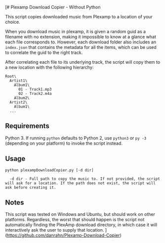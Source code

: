 [# Plexamp Download Copier - Without Python

This script copies downloaded music from Plexamp to a location of your choice.

When you download music in plexamp, it is given a random guid as a filename with no extension, making it impossible to know at a glance what each file corresponds to. However, each download folder also includes an `index.json` that contains the metadata for all the items, which can be used to correlate the guid to the right track.

After correlating each file to its underlying track, the script will copy them to a new location with the following hierarchy:

```
Root\
  Artist1\
    Album1\
      01 - Track1.mp3
      02 - Track2.m4a
    Album2\
  Artist2\
    Album1\
  ...
```

## Requirements

Python 3. If running `python` defaults to Python 2, use `python3` or `py -3` (depending on your platform) to invoke the script instead.

## Usage

```
python plexampDownloadCopier.py [-d dir]

  -d dir - Full path to copy the music to. If not provided, the script will ask for a location. If the path does not exist, the script will ask before creating it.
```

## Notes

This script was tested on Windows and Ubuntu, but should work on other platforms. Regardless, the worst that should happen is the script not automatically finding the PlexAmp download directory, in which case it will interactively ask the user to supply that location.
](https://github.com/danrahn/Plexamp-Download-Copier)
